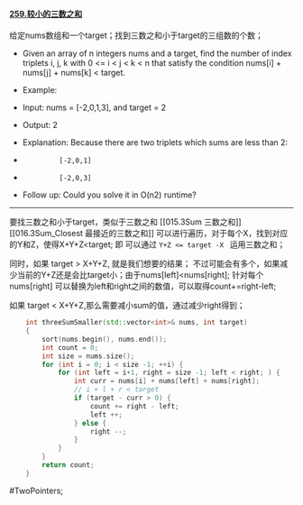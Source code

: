 #### [259.较小的三数之和](https://leetcode.cn/problems/3sum-smaller/)

给定nums数组和一个target；找到三数之和小于target的三组数的个数；

 - Given an array of n integers nums and a target, find the number of index triplets i, j, k with 0 <= i < j < k < n that satisfy the condition nums[i] + nums[j] + nums[k] < target.
 - Example:
 - Input: nums = [-2,0,1,3], and target = 2
 - Output: 2

 - Explanation: Because there are two triplets which sums are less than 2:
 -              [-2,0,1]
 -              [-2,0,3]

 - Follow up: Could you solve it in O(n2) runtime?
---- ----

要找三数之和小于target，类似于三数之和 [[015.3Sum 三数之和]] [[016.3Sum_Closest 最接近的三数之和]]
可以进行遍历，对于每个X，找到对应的Y和Z，使得X+Y+Z<target;
即 可以通过 `Y+Z <= target -X ` 运用三数之和；

同时，如果 target > X+Y+Z, 就是我们想要的结果；
不过可能会有多个，如果减少当前的Y+Z还是会比target小；由于nums[left]<nums[right];
针对每个nums[right] 可以替换为left和right之间的数值，可以取得count+=right-left;

如果 target < X+Y+Z,那么需要减小sum的值，通过减少right得到；

```cpp
    int threeSumSmaller(std::vector<int>& nums, int target)
    {
        sort(nums.begin(), nums.end());
        int count = 0;
        int size = nums.size();
        for (int i = 0; i < size -1; ++i) {
            for (int left = i+1, right = size -1; left < right; ) {
                int curr = nums[i] + nums[left] + nums[right];
                // i + l + r < target
                if (target - curr > 0) {
                    count += right - left;
                    left ++;
                } else {
                    right --;
                }
            }
        }
        return count;
    }
```
#TwoPointers;
